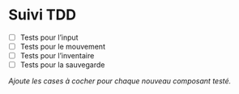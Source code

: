 # Suivi TDD

- [ ] Tests pour l’input
- [ ] Tests pour le mouvement
- [ ] Tests pour l’inventaire
- [ ] Tests pour la sauvegarde

_Ajoute les cases à cocher pour chaque nouveau composant testé._
